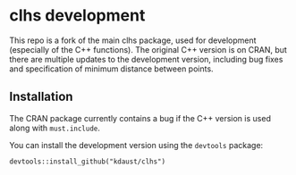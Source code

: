 # clhs development

This repo is a fork of the main clhs package, used for development (especially of the C++ functions). The original C++ version is on CRAN, but there are multiple updates to the development version, including bug fixes and specification of minimum distance between points. 

## Installation

The CRAN package currently contains a bug if the C++ version is used along with `must.include`.

You can install the development version using the `devtools` package:

`devtools::install_github("kdaust/clhs")`
